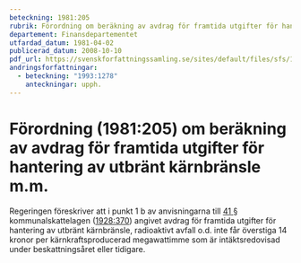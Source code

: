 ```yaml
---
beteckning: 1981:205
rubrik: Förordning om beräkning av avdrag för framtida utgifter för hantering av utbränt kärnbränsle m.m.
departement: Finansdepartementet
utfardad_datum: 1981-04-02
publicerad_datum: 2008-10-10
pdf_url: https://svenskforfattningssamling.se/sites/default/files/sfs/1981-04/SFS1981-205.pdf
andringsforfattningar:
  - beteckning: "1993:1278"
    anteckningar: upph.
---
```


# Förordning (1981:205) om beräkning av avdrag för framtida utgifter för hantering av utbränt kärnbränsle m.m.

Regeringen föreskriver att i punkt 1 b av anvisningarna till [41 §](#41) kommunalskattelagen ([1928:370](https://selex.se/eli/sfs/1928/370)) angivet avdrag för framtida utgifter för hantering av utbränt kärnbränsle, radioaktivt avfall o.d. inte får överstiga 14 kronor per kärnkraftsproducerad megawattimme som är intäktsredovisad under beskattningsåret eller tidigare.